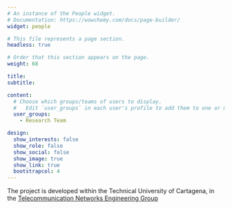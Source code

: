 ```yaml
---
# An instance of the People widget.
# Documentation: https://wowchemy.com/docs/page-builder/
widget: people

# This file represents a page section.
headless: true

# Order that this section appears on the page.
weight: 68

title: 
subtitle:

content:
  # Choose which groups/teams of users to display.
  #   Edit `user_groups` in each user's profile to add them to one or more of these groups.
  user_groups:
    - Research Team

design:
  show_interests: false
  show_role: false
  show_social: false
  show_image: true
  show_link: true
  bootstrapcol: 4
---
```


The project is developed within the Technical University of Cartagena, in the [Telecommunication Networks Engineering Group](https://girtel.upct.es)

<br>